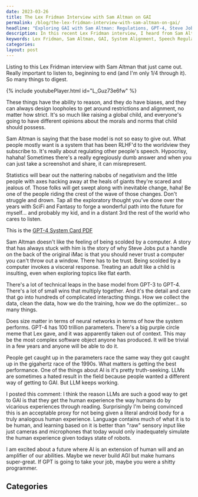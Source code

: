 ```yaml
---
date: 2023-03-26
title: The Lex Fridman Interview with Sam Altman on GAI
permalink: /blog/the-lex-fridman-interview-with-sam-altman-on-gai/
headline: "Exploring GAI with Sam Altman: Regulations, GPT-4, Steve Jobs, and LL"
description: In this recent Lex Fridman interview, I heard from Sam Altman about GAI. He discussed the challenge of creating a system that is in line with people's beliefs, as well as the need to regulate other's speech. We also discussed the GPT-4 System Card PDF, Steve Jobs' story about why he added a handle to the original iMac, the advancements from GPT-3 to GPT-4, and the concept of LL. Join me as I explore these topics.
keywords: Lex Fridman, Sam Altman, GAI, System Alignment, Speech Regulation, GPT-4 System Card PDF, Steve Jobs, iMac, GPT-3, GPT-4, LL
categories: 
layout: post
---
```


Listing to this Lex Fridman interview with Sam Altman that just came out.
Really important to listen to, beginning to end (and I'm only 1/4 through it).
So many things to digest.

{% include youtubePlayer.html id="L_Guz73e6fw" %}

These things have the ability to reason, and they do have biases, and they can
always design loopholes to get around restrictions and alignment, no matter how
strict. It's so much like raising a global child, and everyone's going to have
different opinions about the morals and norms that child should possess.

Sam Altman is saying that the base model is not so easy to give out. What
people mostly want is a system that has been RLHF'd to the worldview they
subscribe to. It's really about regulating other people's speech. Hypocrisy,
hahaha! Sometimes there's a really egregiously dumb answer and when you can
just take a screenshot and share, it can misrepresent.

Statistics will bear out the nattering nabobs of negativism and the little
people with axes hacking away at the heals of giants they're scared and jealous
of. Those folks will get swept along with inevitable change, haha! Be one of
the people riding the crest of the wave of those changes. Don't struggle and
drown. Tap all the exploratory thought you've done over the years with SciFi
and Fantasy to forge a wonderful path into the future for myself... and
probably my kid, and in a distant 3rd the rest of the world who cares to
listen.

This is the [GPT-4 System Card PDF](https://cdn.openai.com/papers/gpt-4-system-card.pdf)

Sam Altman doesn't like the feeling of being scolded by a computer. A story
that has always stuck with him is the story of why Steve Jobs put a handle on
the back of the original iMac is that you should never trust a computer you
can't throw out a window. There has to be trust. Being scolded by a computer
invokes a visceral response. Treating an adult like a child is insulting, even
when exploring topics like flat earth.

There's a lot of technical leaps in the base model from GPT-3 to GPT-4. There's
a lot of small wins that multiply together. And it's the detail and care that
go into hundreds of complicated interacting things. How we collect the data,
clean the data, how we do the training, how we do the optimizer... so many
things.

Does size matter in terms of neural networks in terms of how the system
performs. GPT-4 has 100 trillion parameters. There's a big purple circle meme
that Lex gave, and it was apparently taken out of context. This may be the most
complex software object anyone has produced. It will be trivial in a few years
and anyone will be able to do it.

People get caught up in the parameters race the same way they got caught up in
the gigahertz race of the 1990s. What matters is getting the best performance.
One of the things about AI is it's pretty truth-seeking. LLMs are sometimes a
hated result in the field because people wanted a different way of getting to
GAI. But LLM keeps working.

I posted this comment: I think the reason LLMs are such a good way to get to
GAI is that they get the human experience the way humans do by vicarious
experiences through reading. Surprisingly I'm being convinced this is an
acceptable proxy for not being given a literal android body for a truly
analogous human experience. Language contains much of what it is to be human,
and learning based on it is better than "raw" sensory input like just cameras
and microphones that today would only inadequately simulate the human
experience given todays state of robots.

I am excited about a future where AI is an extension of human will and an
amplifier of our abilities. Maybe we never build AGI but make humans
super-great. If GPT is going to take your job, maybe you were a shitty
programmer.


## Categories

<ul></ul>